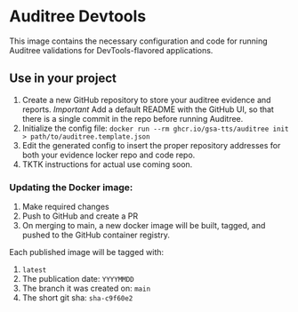 # Auditree Devtools

This image contains the necessary configuration and code for running Auditree validations
for DevTools-flavored applications.

## Use in your project

1. Create a new GitHub repository to store your auditree evidence and reports. *Important* Add a default README with the GitHub UI, so that there is a single commit in the repo before running Auditree.
1. Initialize the config file: `docker run --rm ghcr.io/gsa-tts/auditree init > path/to/auditree.template.json`
1. Edit the generated config to insert the proper repository addresses for both your evidence locker repo and code repo.
1. TKTK instructions for actual use coming soon.

### Updating the Docker image:

1. Make required changes
1. Push to GitHub and create a PR
1. On merging to main, a new docker image will be built, tagged, and pushed to the GitHub container registry.

Each published image will be tagged with:

1. `latest`
1. The publication date: `YYYYMMDD`
1. The branch it was created on: `main`
1. The short git sha: `sha-c9f60e2`
